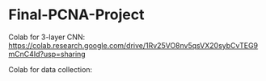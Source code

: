 # Final-PCNA-Project
Colab for 3-layer CNN: https://colab.research.google.com/drive/1Rv25VO8nv5qsVX20sybCvTEG9mCnC4Id?usp=sharing

Colab for data collection: 
